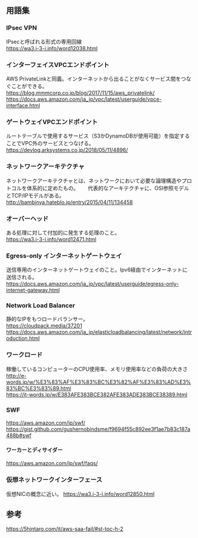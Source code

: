 ## 用語集  
### IPsec VPN  
IPsecと呼ばれる形式の専用回線  
https://wa3.i-3-i.info/word12038.html

### インターフェイスVPCエンドポイント  
AWS PrivateLinkと同義。インターネットから出ることがなくサービス間をつなぐことができる。  
https://blog.mmmcorp.co.jp/blog/2017/11/15/aws_privatelink/  
https://docs.aws.amazon.com/ja_jp/vpc/latest/userguide/vpce-interface.html  

### ゲートウェイVPCエンドポイント  
ルートテーブルで使用するサービス（S3かDynamoDBが使用可能）を指定することでVPC外のサービスとつなげる。  
https://devlog.arksystems.co.jp/2018/05/11/4896/  

### ネットワークアーキテクチャ  
ネットワークアーキテクチャとは、ネットワークにおいて必要な論理構造やプロトコルを体系的に定めたもの。　　
代表的なアーキテクチャに、OSI参照モデルとTCP/IPモデルがある。  
http://bambinya.hateblo.jp/entry/2015/04/11/134458  

### オーバーヘッド  
ある処理に対して付加的に発生する処理のこと。  
https://wa3.i-3-i.info/word12471.html

### Egress-only インターネットゲートウェイ  
送信専用のインターネットゲートウェイのこと。Ipv6経由でインターネットに送信される。  
https://docs.aws.amazon.com/ja_jp/vpc/latest/userguide/egress-only-internet-gateway.html

### Network Load Balancer  
静的なIPをもつロードバランサー。  
https://cloudpack.media/37201  
https://docs.aws.amazon.com/ja_jp/elasticloadbalancing/latest/network/introduction.html

### ワークロード  
稼働しているコンピューターのCPU使用率、メモリ使用率などの負荷の大きさ  
http://e-words.jp/w/%E3%83%AF%E3%83%BC%E3%82%AF%E3%83%AD%E3%83%BC%E3%83%89.html  
https://it-words.jp/w/E383AFE383BCE382AFE383ADE383BCE38389.html

### SWF  
https://aws.amazon.com/jp/swf/  
https://gist.github.com/gushernobindsme/f9694f55c892ee3f1ae7b83c187a488b#swf  

#### ワーカーとディサイダー  
https://aws.amazon.com/jp/swf/faqs/

### 仮想ネットワークインターフェース  
仮想NICの概念に近い。
https://wa3.i-3-i.info/word12850.html

## 参考  
https://5hintaro.com/it/aws-saa-fail/#st-toc-h-2  
